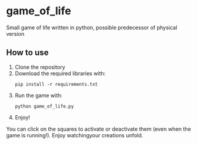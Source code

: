 # game_of_life
Small game of life written in python, possible predecessor of physical version

## How to use

1. Clone the repository
2. Download the required libraries with:
    ```
    pip install -r requirements.txt
    ```
3. Run the game with:
    ```
    python game_of_life.py
    ```
4. Enjoy!

You can click on the squares to activate or deactivate them (even when the game is running!).
Enjoy watchingyour creations unfold.
